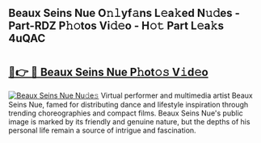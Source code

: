 ## Beaux Seins Nue O𝚗𝚕yf𝚊ns L𝚎a𝚔ed N𝚞𝚍es - Part-RDZ P𝚑𝚘tos Vi𝚍𝚎o - H𝚘𝚝 Part L𝚎a𝚔s 4uQAC

# <h2><a href="http://kfa81c.oniu.top/?m=Beaux+Seins+Nue">🔗👉 🔴 Beaux Seins Nue P𝚑ot𝚘𝚜 V𝚒d𝚎o</a></h2>

[![Beaux Seins Nue Nu𝚍e𝚜](https://i.imgur.com/0qMVB7G.gif)](http://kfa81c.oniu.top/?m=Beaux+Seins+Nue)
Virtual performer and multimedia artist Beaux Seins Nue, famed for distributing dance and lifestyle inspiration through trending choreographies and compact films. Beaux Seins Nue's public image is marked by its friendly and genuine nature, but the depths of his personal life remain a source of intrigue and fascination.  
